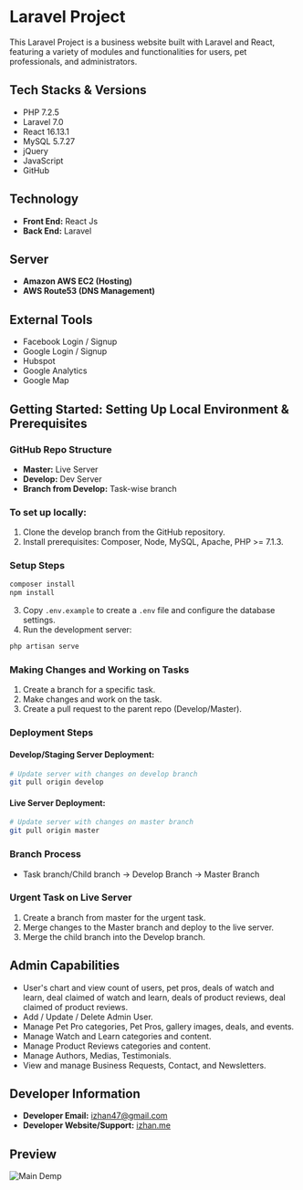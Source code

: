 # Laravel Project

This Laravel Project is a business website built with Laravel and React, featuring a variety of modules and functionalities for users, pet professionals, and administrators.

## Tech Stacks & Versions

- PHP 7.2.5
- Laravel 7.0
- React 16.13.1
- MySQL 5.7.27
- jQuery
- JavaScript
- GitHub

## Technology

- **Front End:** React Js
- **Back End:** Laravel

## Server

- **Amazon AWS EC2 (Hosting)**
- **AWS Route53 (DNS Management)**

## External Tools

- Facebook Login / Signup
- Google Login / Signup
- Hubspot
- Google Analytics
- Google Map

## Getting Started: Setting Up Local Environment & Prerequisites

### GitHub Repo Structure

- **Master:**  Live Server
- **Develop:**  Dev Server
- **Branch from Develop:** Task-wise branch

### To set up locally:

1. Clone the develop branch from the GitHub repository.
2. Install prerequisites: Composer, Node, MySQL, Apache, PHP >= 7.1.3.

### Setup Steps

```bash
composer install
npm install
```

3. Copy `.env.example` to create a `.env` file and configure the database settings.
4. Run the development server:

```bash
php artisan serve
```

### Making Changes and Working on Tasks

1. Create a branch for a specific task.
2. Make changes and work on the task.
3. Create a pull request to the parent repo (Develop/Master).

### Deployment Steps

#### Develop/Staging Server Deployment:

```bash
# Update server with changes on develop branch
git pull origin develop
```

#### Live Server Deployment:

```bash
# Update server with changes on master branch
git pull origin master
```

### Branch Process

- Task branch/Child branch -> Develop Branch -> Master Branch

### Urgent Task on Live Server

1. Create a branch from master for the urgent task.
2. Merge changes to the Master branch and deploy to the live server.
3. Merge the child branch into the Develop branch.

## Admin Capabilities

- User's chart and view count of users, pet pros, deals of watch and learn, deal claimed of watch and learn, deals of product reviews, deal claimed of product reviews.
- Add / Update / Delete Admin User.
- Manage Pet Pro categories, Pet Pros, gallery images, deals, and events.
- Manage Watch and Learn categories and content.
- Manage Product Reviews categories and content.
- Manage Authors, Medias, Testimonials.
- View and manage Business Requests, Contact, and Newsletters.

## Developer Information

- **Developer Email:** izhan47@gmail.com
- **Developer Website/Support:** [izhan.me](https://izhan.me)

## Preview

![Main Demp](demo.png)
